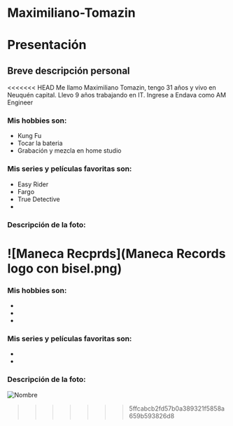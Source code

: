 # Maximiliano-Tomazin

# Presentación

## Breve descripción personal
<<<<<<< HEAD
Me llamo Maximiliano Tomazin, tengo 31 años y vivo en Neuquén capital. Llevo 9 años trabajando en IT. Ingrese a Endava como AM Engineer

### Mis hobbies son:
- Kung Fu
- Tocar la bateria
- Grabación y mezcla en home studio

### Mis series y películas favoritas son:
- Easy Rider
- Fargo
- True Detective
- 

### Descripción de la foto:
![Maneca Recprds](Maneca Records logo con bisel.png)
=======


### Mis hobbies son:
- 
- 
- 

### Mis series y películas favoritas son:
- 
- 

### Descripción de la foto:
![Nombre](nombre-foto.jpg)
>>>>>>> 5ffcabcb2fd57b0a389321f5858a659b593826d8

